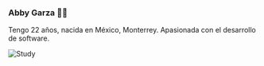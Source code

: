 ### Abby Garza 👋✨ 

Tengo 22 años, nacida en México, Monterrey. Apasionada con el desarrollo de software.

![Study](https://i.pinimg.com/originals/21/11/61/21116158daaeb1459b4ec0758505e1ad.gif)
